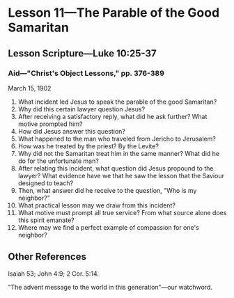 # Lesson 11—The Parable of the Good Samaritan

## Lesson Scripture—Luke 10:25-37

### Aid—"Christ's Object Lessons," pp. 376-389

March 15, 1902

1. What incident led Jesus to speak the parable of the good Samaritan?
2. Why did this certain lawyer question Jesus?
3. After receiving a satisfactory reply, what did he ask further? What motive prompted him?
4. How did Jesus answer this question?
5. What happened to the man who traveled from Jericho to Jerusalem?
6. How was he treated by the priest? By the Levite?
7. Why did not the Samaritan treat him in the same manner? What did he do for the unfortunate man?
8. After relating this incident, what question did Jesus propound to the lawyer? What evidence have we that he saw the lesson that the Saviour designed to teach?
9. Then, what answer did he receive to the question, "Who is my neighbor?"
10. What practical lesson may we draw from this incident?
11. What motive must prompt all true service? From what source alone does this spirit emanate?
12. Where may we find a perfect example of compassion for one's neighbor?

## Other References
Isaiah 53; John 4:9; 2 Cor. 5:14.

"The advent message to the world in this generation"—our watchword.
